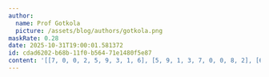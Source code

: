 ```yaml
---
author:
  name: Prof Gotkola
  picture: /assets/blog/authors/gotkola.png
maskRate: 0.28
date: 2025-10-31T19:00:01.581372
id: cdad6202-b68b-11f0-b564-71e1480f5e87
content: '[[7, 0, 0, 2, 5, 9, 3, 1, 6], [5, 9, 1, 3, 7, 0, 0, 8, 2], [6, 3, 0, 1, 4, 8, 9, 7, 5], [3, 8, 0, 5, 2, 0, 1, 0, 9], [0, 0, 6, 8, 0, 0, 7, 5, 0], [0, 1, 0, 6, 9, 7, 2, 3, 8], [1, 0, 0, 0, 6, 2, 8, 4, 3], [0, 7, 0, 4, 8, 0, 6, 9, 1], [8, 6, 0, 9, 1, 3, 5, 2, 7]]'
---
```


